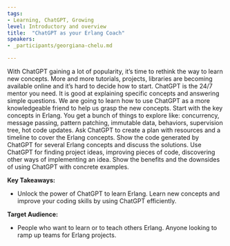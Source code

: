 ```yaml
---
tags:	
- Learning, ChatGPT, Growing
level: Introductory and overview
title: 	"ChatGPT as your Erlang Coach"
speakers:
- _participants/georgiana-chelu.md

---
```

With ChatGPT gaining a lot of popularity, it’s time to rethink the way to learn new concepts. More and more tutorials, projects, libraries are becoming available online and it’s hard to decide how to start. ChatGPT is the 24/7 mentor you need. It is good at explaining specific concepts and answering simple questions. We are going to learn how to use ChatGPT as a more knowledgeable friend to help us grasp the new concepts. Start with the key concepts in Erlang. You get a bunch of things to explore like: concurrency, message passing, pattern patching, immutable data, behaviors, supervision tree, hot code updates. Ask ChatGPT to create a plan with resources and a timeline to cover the Erlang concepts. Show the code generated by ChatGPT for several Erlang concepts and discuss the solutions. Use ChatGPT for finding project ideas, improving pieces of code, discovering other ways of implementing an idea. Show the benefits and the downsides of using ChatGPT with concrete examples.

**Key Takeaways:**
- Unlock the power of ChatGPT to learn Erlang. Learn new concepts and improve your coding skills by using ChatGPT efficiently.

**Target Audience:**
- People who want to learn or to teach others Erlang. Anyone looking to ramp up teams for Erlang projects.